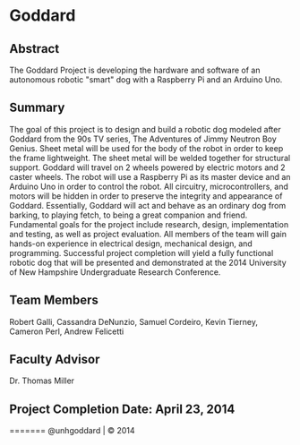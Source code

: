 Goddard
=======
Abstract
--------
The Goddard Project is developing the hardware and software of an autonomous robotic "smart" dog with a Raspberry Pi and an Arduino Uno.

Summary
-------
The goal of this project is to design and build a robotic dog modeled after Goddard from the 90s TV series, The Adventures of Jimmy Neutron Boy Genius. Sheet metal will be used for the body of the robot in order to keep the frame lightweight. The sheet metal will be welded together for structural support. Goddard will travel on 2 wheels powered by electric motors and 2 caster wheels. The robot will use a Raspberry Pi as its master device and an Arduino Uno in order to control the robot. All circuitry, microcontrollers, and motors will be hidden in order to preserve the integrity and appearance of Goddard. Essentially, Goddard will act and behave as an ordinary dog from barking, to playing fetch, to being a great companion and friend. Fundamental goals for the project include research, design, implementation and testing, as well as project evaluation. All members of the team will gain hands-on experience in electrical design, mechanical design, and programming. Successful project completion will yield a fully functional robotic dog that will be presented and demonstrated at the 2014 University of New Hampshire Undergraduate Research Conference.

Team Members
------------
Robert Galli, Cassandra DeNunzio, Samuel Cordeiro, Kevin Tierney, Cameron Perl, Andrew Felicetti

Faculty Advisor
---------------
Dr. Thomas Miller

Project Completion Date: April 23, 2014
---------------------------------------
=======
@unhgoddard | © 2014

